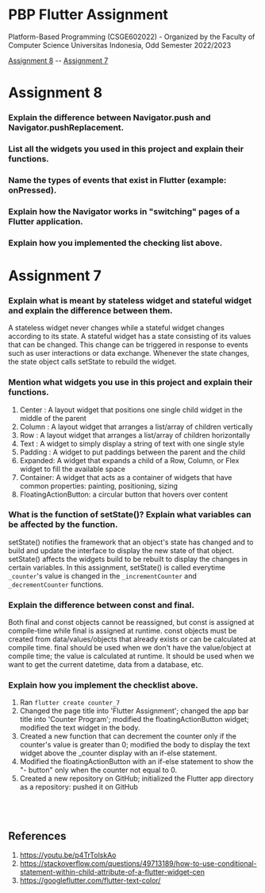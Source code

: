 # PBP Flutter Assignment

Platform-Based Programming (CSGE602022) - Organized by the Faculty of Computer Science Universitas Indonesia, Odd Semester 2022/2023

[Assignment 8](#asgmt8) -- [Assignment 7](#asgmt7)

<a name="asgmt8"></a>
# Assignment 8
### Explain the difference between Navigator.push and Navigator.pushReplacement.
### List all the widgets you used in this project and explain their functions.
### Name the types of events that exist in Flutter (example: onPressed).
### Explain how the Navigator works in "switching" pages of a Flutter application.
### Explain how you implemented the checking list above.


<a name="asgmt7"></a>
# Assignment 7
### Explain what is meant by stateless widget and stateful widget and explain the difference between them.
A stateless widget never changes while a stateful widget changes according to its state. A stateful widget has a state consisting of its values that can be changed. This change can be triggered in response to events such as user interactions or data exchange. Whenever the state changes, the state object calls setState to rebuild the widget.

### Mention what widgets you use in this project and explain their functions.
1. Center  : A layout widget that positions one single child widget in the middle of the parent
2. Column  : A layout widget that arranges a list/array of children vertically
3. Row     : A layout widget that arranges a list/array of children horizontally
4. Text    : A widget to simply display a string of text with one single style
5. Padding : A widget to put paddings between the parent and the child
6. Expanded: A widget that expands a child of a Row, Column, or Flex widget to fill the available space
7. Container: A widget that acts as a container of widgets that have common properties: painting, positioning, sizing
8. FloatingActionButton: a circular button that hovers over content

### What is the function of setState()? Explain what variables can be affected by the function.
setState() notifies the framework that an object's state has changed and to build and update the interface to display the new state of that object. setState() affects the widgets build to be rebuilt to display the changes in certain variables. In this assignment, setState() is called everytime `_counter`'s value is changed in the `_incrementCounter` and `_decrementCounter` functions.

### Explain the difference between const and final.
Both final and const objects cannot be reassigned, but const is assigned at compile-time while final is assigned at runtime. const objects must be created from data/values/objects that already exists or can be calculated at compile time. final should be used when we don't have the value/object at compile time; the value is calculated at runtime. It should be used when we want to get the current datetime, data from a database, etc.

### Explain how you implement the checklist above.
1. Ran `flutter create counter_7`
2. Changed the page title into 'Flutter Assignment'; changed the app bar title into 'Counter Program'; modified the floatingActionButton widget; modified the text widget in the body.
3. Created a new function that can decrement the counter only if the counter's value is greater than 0; modified the body to display the text widget above the _counter display with an if-else statement.
4. Modified the floatingActionButton with an if-else statement to show the "- button" only when the counter not equal to 0.
5. Created a new repository on GitHub; initialized the Flutter app directory as a repository: pushed it on GitHub

<br><br>
## References
1. https://youtu.be/p4TrTolskAo
2. https://stackoverflow.com/questions/49713189/how-to-use-conditional-statement-within-child-attribute-of-a-flutter-widget-cen
3. https://googleflutter.com/flutter-text-color/
